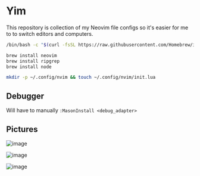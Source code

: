 # Yim
This repository is collection of my Neovim file configs so it's easier for me to to switch editors and computers.

```bash
/bin/bash -c "$(curl -fsSL https://raw.githubusercontent.com/Homebrew/install/HEAD/install.sh)"
```

```bash
brew install neovim
brew install ripgrep
brew install node

mkdir -p ~/.config/nvim && touch ~/.config/nvim/init.lua
```

## Debugger
Will have to manually `:MasonInstall <debug_adapter>`

## Pictures
![image](https://github.com/yemibox51/Yim/assets/19742642/3a0a1fa4-67a8-45ca-a498-19a9871e0e2d)

![image](https://github.com/yemibox51/Yim/assets/19742642/5876439d-e1c4-4e42-a6af-3ac5357f030c)

![image](https://github.com/yemibox51/Yim/assets/19742642/d28738a1-934c-4393-8460-643abf43ca13)
